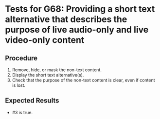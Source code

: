 # Tests for G68: Providing a short text alternative that describes the purpose of live audio-only and live video-only content

## Procedure

1. Remove, hide, or mask the non-text content.
2. Display the short text alternative(s).
3. Check that the purpose of the non-text content is clear, even if content is lost.

## Expected Results

- #3 is true.
